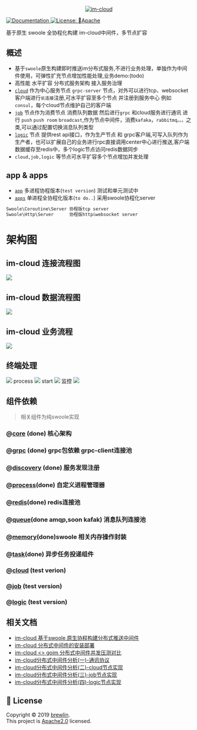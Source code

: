 <p align="center">
    <a href="https://github.com/brewlin/im-cloud" target="_blank">
        <img src="https://github.com/brewlin/im-cloud/blob/master/resource/im-logo.png?raw=true" alt="im-cloud"/>
    </a>
</p>
<p>
  <a href="https://github.com/brewlin/im-cloud">
    <img alt="Documentation" src="https://img.shields.io/badge/documentation-yes-brightgreen.svg" target="_blank" />
  </a>
  <a href="https://github.com/brewlin/im-cloud/LICENSE">
    <img alt="License: Apache" src="https://img.shields.io/badge/License-Apache-yellow.svg" target="_blank" />
  </a>
</p>

基于原生 swoole 全协程化构建 im-cloud中间件，多节点扩容


## 概述
+ 基于`swoole`原生构建即时推送im分布式服务,不进行业务处理，单独作为中间件使用，可弹性扩充节点增加性能处理,业务demo:(todo)
+ 高性能 水平扩容 分布式服务架构 接入服务治理
+ [`cloud`](./app/cloud) 作为中心服务节点 `grpc-server` 节点，对外可以进行tcp、websocket 客户端进行`长连接`注册,可水平扩容至多个节点 并注册到服务中心 例如`consul`，每个cloud节点维护自己的客户端
+ [`job`](./app/-job) 节点作为消费节点 消费队列数据 然后进行`grpc` 和cloud服务进行通讯 进行 `push` `push room` `broadcast`,作为节点中间件，消费`kafaka`，`rabbitmq。。。`之类,可以通过配置切换消息队列类型
+ [`logic`](./app/logic) 节点 提供rest api接口，作为生产节点 和  grpc客户端,可写入队列作为生产者，也可以扩展自己的业务进行rpc直接调用center中心进行推送,客户端数据缓存至redis中，多个logic节点访问redis数据同步
+ `cloud,job,logic` 等节点可水平扩容多个节点增加并发处理

## app & apps
+ [`app`](./app) 多进程协程版本(`test version`) 测试和单元测试中
+ [`apps`](./apps) 单进程全协程化版本(`to do..`) 采用swoole协程化server
```php
Swoole\Coroutine\Server 协程版tcp server
Swoole\Http\Server      协程版http&websocket server
```   


架构图
=========
im-cloud 连接流程图
----
![](./resource/im-cloud-connect.png)

im-cloud 数据流程图
-----
![](./resource/im-cloud-process.png)

im-cloud 业务流程
-----
![](./resource/im-cloudt-task.png)

终端处理
------
![](./resource/console.png)
process
![](./resource/process.png)
start
![](./resource/start.png)
监控
![](./resource/monitor.png)

## 组件依赖
> 相关组件为纯swoole实现
### @[core](pkg/core) (done) 核心架构
### @[grpc](pkg/grpc) (done) grpc包依赖 grpc-client连接池
### @[discovery](pkg/discovery) (done) 服务发现注册
### @[process](pkg/process)(done) 自定义进程管理器
### @[redis](pkg/redis)(done) redis连接池
### @[queue](pkg/queue)(done amqp,soon kafak) 消息队列连接池
### @[memory](pkg/memory)(done)swoole 相关内存操作封装
### @[task](pkg/task)(done) 异步任务投递组件
### @[cloud](./app/cloud) (test verion)
### @[job](./app/job)   (test version)
### @[logic](./app/logic) (test version)

## 相关文档
- [im-cloud 基于swoole 原生协程构建分布式推送中间件](./docs)
- [im-cloud 分布式中间件的安装部署](./docs)
- [im-cloud <> goim 分布式中间件并发压测对比 ](./docs)
- [im-cloud分布式中间件分析(一)-通讯协议](./docs)
- [im-cloud分布式中间件分析(二)-cloud节点实现](./docs)
- [im-cloud分布式中间件分析(三)-job节点实现](./docs)
- [im-cloud分布式中间件分析(四)-logic节点实现](./docs)


## 📝 License

Copyright © 2019 [brewlin](https://github.com/brewlin).<br />
This project is [Apache2.0](https://github.com/brewlin/im-cloud/LICENSE) licensed.


